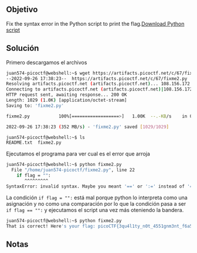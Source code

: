 ## Objetivo
Fix the syntax error in the Python script to print the flag.[Download Python script](https://artifacts.picoctf.net/c/67/fixme2.py)
## Solución
Primero descargamos el archivos
``` bash
juan574-picoctf@webshell:~$ wget https://artifacts.picoctf.net/c/67/fixme2.py
--2022-09-26 17:38:23--  https://artifacts.picoctf.net/c/67/fixme2.py
Resolving artifacts.picoctf.net (artifacts.picoctf.net)... 108.156.172.120, 108.156.172.74, 108.156.172.6, ...
Connecting to artifacts.picoctf.net (artifacts.picoctf.net)|108.156.172.120|:443... connected.
HTTP request sent, awaiting response... 200 OK
Length: 1029 (1.0K) [application/octet-stream]
Saving to: 'fixme2.py'

fixme2.py           100%[==================>]   1.00K  --.-KB/s    in 0s      

2022-09-26 17:38:23 (352 MB/s) - 'fixme2.py' saved [1029/1029]

juan574-picoctf@webshell:~$ ls
README.txt  fixme2.py
```

Ejecutamos el programa para ver cual es el error que arroja
``` bash
juan574-picoctf@webshell:~$ python fixme2.py 
  File "/home/juan574-picoctf/fixme2.py", line 22
    if flag = "":
       ^^^^^^^^^
SyntaxError: invalid syntax. Maybe you meant '==' or ':=' instead of '='?
```

La condición `if flag = "":` está mal porque python lo interpreta como una asignación y no como una comparación por lo que la condición pasa a ser `if flag == "":` y ejecutamos el script una vez más oteniendo la bandera.
``` bash
juan574-picoctf@webshell:~$ python fixme2.py 
That is correct! Here's your flag: picoCTF{3qu4l1ty_n0t_4551gnm3nt_f6a5aefc}
```

## Notas